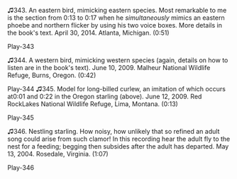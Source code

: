 ♫343. An eastern bird, mimicking eastern species. Most remarkable to me
is the section from 0:13 to 0:17 when he *simultaneously* mimics an
eastern phoebe and northern flicker by using his two voice boxes. More
details in the book's text. April 30, 2014. Atlanta, Michigan. (0:51)

Play-343

♫344. A western bird, mimicking western species (again, details on how
to listen are in the book's text). June 10, 2009. Malheur National
Wildlife Refuge, Burns, Oregon. (0:42)

Play-344
♫345. Model for long-billed curlew, an imitation of which occurs at0:01 and 0:22 in the Oregon starling (above). June 12, 2009. Red RockLakes National Wildlife Refuge, Lima, Montana. (0:13)

Play-345

♫346. Nestling starling. How noisy, how unlikely that so refined an
adult song could arise from such clamor! In this recording hear the
adult fly to the nest for a feeding; begging then subsides after the
adult has departed. May 13, 2004. Rosedale, Virginia. (1:07)

Play-346
